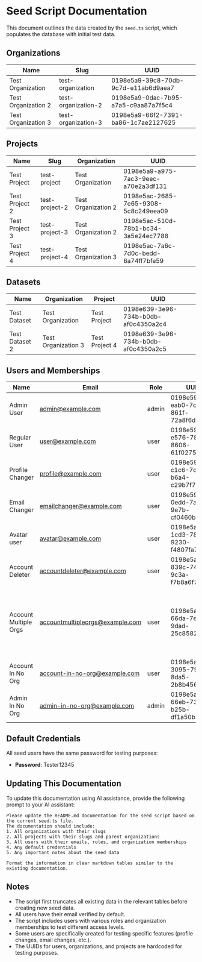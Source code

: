 # Seed Script Documentation

This document outlines the data created by the `seed.ts` script, which populates the database with initial test data.

## Organizations

| Name                | Slug                | UUID                                 |
| ------------------- | ------------------- | ------------------------------------ |
| Test Organization   | test-organization   | 0198e5a9-39c8-70db-9c7d-e11ab6d9aea7 |
| Test Organization 2 | test-organization-2 | 0198e5a9-0dac-7b95-a7a5-c9aa87a7f5c4 |
| Test Organization 3 | test-organization-3 | 0198e5a9-66f2-7391-ba86-1c7ae2127625 |

## Projects

| Name           | Slug           | Organization        | UUID                                 |
| -------------- | -------------- | ------------------- | ------------------------------------ |
| Test Project   | test-project   | Test Organization   | 0198e5a9-a975-7ac3-9eec-a70e2a3df131 |
| Test Project 2 | test-project-2 | Test Organization 2 | 0198e5ac-2685-7e65-9308-5c8c249eea09 |
| Test Project 3 | test-project-3 | Test Organization 2 | 0198e5ac-510d-78b1-bc34-3a5e24ec7788 |
| Test Project 4 | test-project-4 | Test Organization 3 | 0198e5ac-7a6c-7d0c-bedd-6a74ff7bfe59 |

## Datasets

| Name           | Organization         | Project           | UUID                                 |
| -------------- | ------------------- | ----------------- | ------------------------------------ |
| Test Dataset   | Test Organization   | Test Project      | 0198e639-3e96-734b-b0db-af0c4350a2c4 |
| Test Dataset 2 | Test Organization 3 | Test Project 4    | 0198e639-3e96-734b-b0db-af0c4350a2c5 |

## Users and Memberships

| Name                  | Email                           | Role  | UUID                                 | Organizations                                                                           |
| --------------------- | ------------------------------- | ----- | ------------------------------------ | --------------------------------------------------------------------------------------- |
| Admin User            | admin@example.com               | admin | 0198e599-eab0-7cb8-861f-72a8f6d7abb1 | Owner of Test Organization                                                              |
| Regular User          | user@example.com                | user  | 0198e59c-e576-78d2-8606-61f0275aca5a | Member of Test Organization                                                             |
| Profile Changer       | profile@example.com             | user  | 0198e59e-c1c6-7c10-b6a4-c29b7f74a776 | Member of Test Organization                                                             |
| Email Changer         | emailchanger@example.com        | user  | 0198e59f-0edd-7a89-9e7b-cf0460bc9efd | Member of Test Organization                                                             |
| Avatar user           | avatar@example.com              | user  | 0198e5a0-1cd3-78a5-9230-f4807fa7cb59 | Member of Test Organization                                                             |
| Account Deleter       | accountdeleter@example.com      | user  | 0198e5a1-839c-7421-9c3a-f7b8a6f7c32e | Member of Test Organization                                                             |
| Account Multiple Orgs | accountmultipleorgs@example.com | user  | 0198e5a0-66da-7e75-9dad-25c85825821a | Admin in Test Organization, Member in Test Organization 2, Owner in Test Organization 3 |
| Account In No Org     | account-in-no-org@example.com   | user  | 0198e5a5-3095-7924-8da5-2b8b4562f759 | No memberships                                                                          |
| Admin In No Org       | admin-in-no-org@example.com     | admin | 0198e5a6-66eb-7351-b25b-df1a50bc53fa | No memberships                                                                          |

## Default Credentials

All seed users have the same password for testing purposes:

- **Password**: Tester12345

## Updating This Documentation

To update this documentation using AI assistance, provide the following prompt to your AI assistant:

```
Please update the README.md documentation for the seed script based on the current seed.ts file.
The documentation should include:
1. All organizations with their slugs
2. All projects with their slugs and parent organizations
3. All users with their emails, roles, and organization memberships
4. Any default credentials
5. Any important notes about the seed data

Format the information in clear markdown tables similar to the existing documentation.
```

## Notes

- The script first truncates all existing data in the relevant tables before creating new seed data.
- All users have their email verified by default.
- The script includes users with various roles and organization memberships to test different access levels.
- Some users are specifically created for testing specific features (profile changes, email changes, etc.).
- The UUIDs for users, organizations, and projects are hardcoded for testing purposes.
